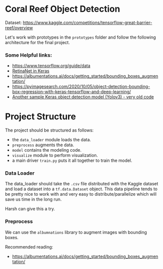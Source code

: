 # Coral Reef Object Detection

Dataset: https://www.kaggle.com/competitions/tensorflow-great-barrier-reef/overview

Let's work with prototypes in the `prototypes` folder and follow the following
architecture for the final project.


### Some Helpful links:

- https://www.tensorflow.org/guide/data
- [RetinaNet in Keras](https://keras.io/examples/vision/retinanet)
- https://albumentations.ai/docs/getting_started/bounding_boxes_augmentation/
- https://pyimagesearch.com/2020/10/05/object-detection-bounding-box-regression-with-keras-tensorflow-and-deep-learning/
- [Another sample Keras object detection model (Yolov3) - very old code](https://github.com/8000net/YOLOv3)

# Project Structure
The project should be structured as follows:

- the `data_loader` module loads the data.
- `preprocess` augments the data.
- `model` contains the modeling code.
- `visualize` module to perform visualization.
- a main driver `train.py` puts it all together to train the model.

### Data Loader

The data_loader should take the `.csv` file distributed with the Kaggle dataset and load
a dataset into a `tf.data.Dataset` object.  This data pipeline tends to be pretty nice
to work with and very easy to distribute/parallelize which will save us time in the
long run.

Harsh can give this a try.

### Preprocess

We can use the `albumnations` library to augment images with bounding boxes.

Recommended reading:

- https://albumentations.ai/docs/getting_started/bounding_boxes_augmentation/

###
